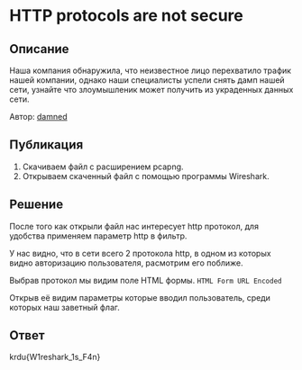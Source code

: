 # HTTP protocols are not secure

## Описание

Наша компания обнаружила, что неизвестное лицо перехватило трафик нашей компании, однако наши специалисты успели снять дамп нашей сети, узнайте что злоумышленик может получить из украденных данных сети. 

Автор: [damned](https://t.me/damned17)


## Публикация

1. Скачиваем файл с расширением pcapng.
2. Открываем скаченный файл с помощью программы Wireshark.

## Решение


После того как открыли файл нас интересует http протокол, для удобства применяем параметр http в фильтр.

У нас видно, что в сети всего 2 протокола http, в одном из которых видно авторизацию пользователя, расмотрим его поближе.

Выбрав протокол мы видим поле HTML формы. `HTML Form URL Encoded`

Открыв её видим параметры которые вводил пользователь, среди которых наш заветный флаг.

## Ответ

krdu{W1reshark_1s_F4n}